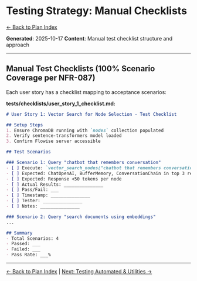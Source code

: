 # Testing Strategy: Manual Checklists

[← Back to Plan Index](plan_cc.md)

**Generated**: 2025-10-17
**Content**: Manual test checklist structure and approach

---

## Manual Test Checklists (100% Scenario Coverage per NFR-087)

Each user story has a checklist mapping to acceptance scenarios:

**tests/checklists/user_story_1_checklist.md:**
```markdown
# User Story 1: Vector Search for Node Selection - Test Checklist

## Setup Steps
1. Ensure ChromaDB running with `nodes` collection populated
2. Verify sentence-transformers model loaded
3. Confirm Flowise server accessible

## Test Scenarios

### Scenario 1: Query "chatbot that remembers conversation"
- [ ] Execute: `vector_search_nodes("chatbot that remembers conversation", limit=5)`
- [ ] Expected: ChatOpenAI, BufferMemory, ConversationChain in top 3 results
- [ ] Expected: Response <50 tokens per node
- [ ] Actual Results: _______________
- [ ] Pass/Fail: ___
- [ ] Timestamp: _______________
- [ ] Tester: _______________
- [ ] Notes: _______________

### Scenario 2: Query "search documents using embeddings"
...

## Summary
- Total Scenarios: 4
- Passed: ___
- Failed: ___
- Pass Rate: ___%
```

---

[← Back to Plan Index](plan_cc.md) | [Next: Testing Automated & Utilities →](11-testing-automated-utilities.md)
